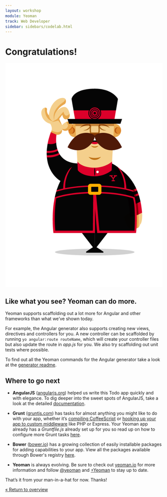 ```yaml
---
layout: workshop
module: Yeoman
track: Web Developer
sidebar: sidebars/codelab.html
---
```


# Congratulations!

<div class="mast-holder">
  <img src="/assets/img/yeoman-003.png">
</div>

## Like what you see? Yeoman can do more.

Yeoman supports scaffolding out a lot more for Angular and other frameworks than what we’ve shown today.

For example, the Angular generator also supports creating new views, directives and controllers for you. A new controller can be scaffolded by running `yo angular:route routeName`, which will create your controller files but also update the route in *app.js* for you. We also try scaffolding out unit tests where possible.

To find out all the Yeoman commands for the Angular generator take a look at the [generator readme](https://github.com/yeoman/generator-angular#readme).

## Where to go next

* **AngularJS** ([angularjs.org](http://angularjs.org)) helped us write this Todo app quickly and with elegance. To dig deeper into the sweet spots of AngularJS, take a look at the detailed [documentation](http://docs.angularjs.org/guide/overview).

* **Grunt** ([gruntjs.com](http://gruntjs.com)) has tasks for almost anything you might like to do with your app, whether it’s [compiling CoffeeScript](https://github.com/gruntjs/grunt-contrib-compass) or [hooking up your app to custom middleware](https://github.com/gruntjs/grunt-contrib-connect) like PHP or Express. Your Yeoman app already has a *Gruntfile.js* already set up for you so read up on how to configure more Grunt tasks [here](http://gruntjs.com/configuring-tasks).

* **Bower** ([bower.io](http://bower.io)) has a growing collection of easily installable packages for adding capabilities to your app. View all the packages available through Bower's registry [here](http://sindresorhus.com/bower-components/).

* **Yeoman** is always evolving. Be sure to check out [yeoman.io](http://yeoman.io) for more information and follow [@yeoman](https://twitter.com/yeoman) and [+Yeoman](https://plus.sandbox.google.com/101063139999404044459/posts) to stay up to date.

That’s it from your man-in-a-hat for now. Thanks!

<p class="codelab-paging">
  <a href="../codelab.html#toc">&laquo; Return to overview</a>
</p>
